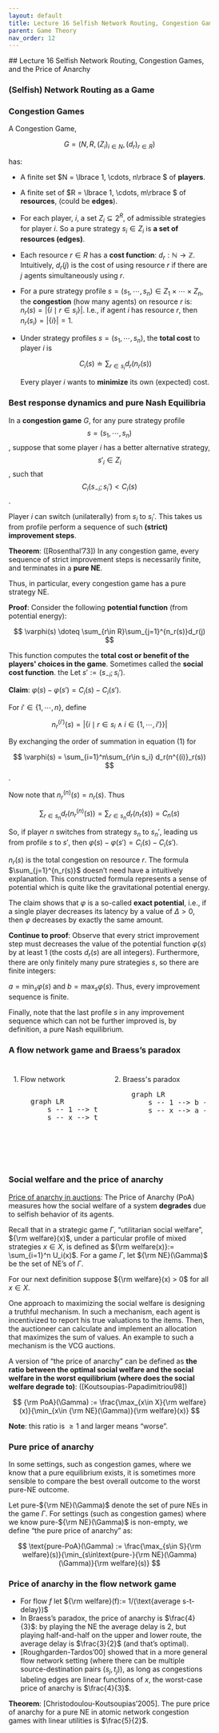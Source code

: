 ```yaml
---
layout: default
title: Lecture 16 Selfish Network Routing, Congestion Games, and the Price of Anarchy
parent: Game Theory
nav_order: 12
---
```

<head>
<meta name="viewport" content="width=device-width, initial-scale=1">
<style>
* {
  box-sizing: border-box;
}
.column {
  float: left;
  width: 50%;
  padding: 10px;
  height: 200px; /* Should be removed. Only for demonstration */
}
.row:after {
  content: "";
  display: table;
  clear: both;
}
</style>
</head>
## Lecture 16 Selfish Network Routing, Congestion Games, and the Price of Anarchy

### (Selfish) Network Routing as a Game

### Congestion Games

A Congestion Game, 

$$G = (N, R, (Z_i)_{i\in N}, (d_r)_{r\in R})$$

 has: 

- A finite set $N = \lbrace 1, \cdots, n\rbrace $ of **players**.
- A finite set of $R = \lbrace 1, \cdots, m\rbrace $ of **resources**, (could be **edges**).
- For each player, $i$, a set $Z_i \subseteq 2^{R}$, of admissible strategies for player $i$. So a pure strategy $s_i\in Z_i$ is **a set of resources (edges)**.
- Each resource $r \in R$ has a **cost function**: $d_r: \mathbb{N} \to \mathbb{Z}$. Intuitively, $d_r(j)$ is the cost of using resource $r$ if there are $j$ agents simultaneously using $r$.
- For a pure strategy profile $s = (s_1, \cdots, s_n) \in Z_1 \times \cdots \times Z_n$, the **congestion** (how many agents) on resource $r$ is: $n_r(s) = \lvert\lbrace i\mid r\in s_i\rbrace \rvert$. I.e., if agent $i$ has resource $r$, then $n_r(s_i) = \lvert \lbrace i\rbrace  \rvert = 1$.
- Under strategy profiles $s = (s_1, \cdots, s_n)$, the **total cost** to player $i$ is
    
    $$
    C_i(s) \doteq \sum_{r\in s_i}d_r(n_r(s))
    $$
    
    Every player $i$ wants to **minimize** its own (expected) cost.
    

### Best response dynamics and pure Nash Equilibria

In a **congestion game** $G$, for any pure strategy profile $$s = (s_1, \cdots, s_n)$$, suppose that some player $i$ has a better alternative strategy, $$s'_i\in Z_i$$, such that $$C_i(s_{-i}; s_i') < C_i(s)$$.

Player $i$ can switch (unilaterally) from $s_i$ to $s_i'$. This takes us from profile perform a sequence of such **(strict) improvement steps**.

**Theorem**: ([Rosenthal’73]) In any congestion game, every sequence of strict improvement steps is necessarily finite, and terminates in a **pure NE**. 

Thus, in particular, every congestion game has a pure strategy NE.

**Proof**: Consider the following **potential function** (from potential energy):

$$
\varphi(s) \doteq \sum_{r\in R}\sum_{j=1}^{n_r(s)}d_r(j)
$$

This function computes the **total cost or benefit of the players' choices in the game**. Sometimes called the **social cost function**. the Let $s' := (s_{-i}; s_i')$.

**Claim**: $\varphi(s) - \varphi(s') = C_i(s) - C_i(s')$. 

For $i'\in \lbrace 1, \cdots, n \rbrace$, define

$$
n_r^{(i')}(s) = \lvert \lbrace i \mid r\in  s_i \wedge  i \in \lbrace 1, \cdots, i'\rbrace  \rbrace  \rvert
$$

By exchanging the order of summation in equation $(1)$ for 

$$
\varphi(s) = \sum_{i=1}^n\sum_{r\in s_i} d_r(n^{(i)}_r(s))
$$. 

Now note that $n^{(n)}_r(s) = n_r(s)$. Thus

$$
\sum_{r\in s_n}d_r(n^{(n)}_r(s)) = \sum_{r\in s_n}d_r(n_r(s)) = C_n(s)
$$

So, if player $n$ switches from strategy $s_n$ to $s_n'$, leading us from profile $s$ to $s'$, then $\varphi(s) - \varphi(s') = C_i(s) - C_i(s')$. 

$n_r(s)$ is the total congestion on resource $r$. The formula $\sum_{j=1}^{n_r(s)}$ doesn’t need have a intuitively explanation. This constructed formula represents a sense of potential which is quite like the gravitational potential energy.

The claim shows that $\varphi$ is a so-called **exact potential**, i.e., if a single player decreases its latency by a value of $\Delta > 0$, then $\varphi$ decreases by exactly the same amount.

**Continue to proof**: Observe that every strict improvement step must decreases the value of the potential function $\varphi(s)$ by at least $1$ (the costs $d_r(s)$ are all integers). Furthermore, there are only finitely many pure strategies $s$, so there are finite integers:

$a = \min_s\varphi(s)$ and $b = \max_s\varphi(s)$. Thus, every improvement sequence is finite.

Finally, note that the last profile $s$ in any improvement sequence which can not be further improved is, by definition, a pure Nash equilibrium.

### A flow network game and Braess’s paradox

<div class="row">
  <div class="column">
    <p>1. Flow network</p>
    <pre class="mermaid" style="float: left;">
    graph LR
        s -- 1 --> t
        s -- x --> t
    </pre>
  </div>

  <div class="column">
    <p>2. Braess's paradox</p>
    <pre class="mermaid" style="">
    graph LR
        s -- 1 --> b -- x --> t
        s -- x --> a -- 1 --> t
    </pre>
  </div>

  <script type="module">
    import mermaid from 'https://cdn.jsdelivr.net/npm/mermaid@10/dist/mermaid.esm.min.mjs';
  </script>
</div>

### Social welfare and the price of anarchy

[Price of anarchy in auctions](https://en.wikipedia.org/wiki/Price_of_anarchy_in_auctions): The Price of Anarchy (PoA) measures how the social welfare of a system **degrades** due to selfish behavior of its agents. 

Recall that in a strategic game $\Gamma$, “utilitarian social welfare”, ${\rm welfare}(x)$, under a particular profile of mixed strategies $x\in X$, is defined as ${\rm welfare(x)}:= \sum_{i=1}^n U_i(x)$. For a game $\Gamma$, let ${\rm NE}(\Gamma)$ be the set of NE’s of $\Gamma$.

For our next definition suppose ${\rm welfare}(x) > 0$ for all $x\in X$. 

One approach to maximizing the social welfare is designing a truthful mechanism. In such a mechanism, each agent is incentivized to report his true valuations to the items. Then, the auctioneer can calculate and implement an allocation that maximizes the sum of values. An example to such a mechanism is the VCG auctions.

A version of “the price of anarchy” can be defined as **the ratio between the optimal social welfare and the social welfare in the worst equilibrium (where does the social welfare degrade to)**: ([Koutsoupias-Papadimitriou98])

$$
{\rm PoA}(\Gamma) := \frac{\max_{x\in X}{\rm welfare}(x)}{\min_{x\in {\rm NE}(\Gamma)}{\rm welfare}(x)}
$$

**Note**: this ratio is $\geq 1$ and larger means “worse”.

### Pure price of anarchy

In some settings, such as congestion games, where we know that a pure equilibrium exists, it is sometimes more sensible to compare the best overall outcome to the worst pure-NE outcome.

Let pure-${\rm NE}(\Gamma)$ denote the set of pure NEs in the game $\Gamma$. For settings (such as congestion games) where we know pure-${\rm NE}(\Gamma)$ is non-empty, we define “the pure price of anarchy” as:

$$
\text{pure-PoA}(\Gamma) := \frac{\max_{s\in S}{\rm welfare}(s)}{\min_{s\in\text{pure-}{\rm NE}(\Gamma)(\Gamma)}{\rm welfare}(s)}
$$

### Price of anarchy in the flow network game

- For flow $f$ let ${\rm welfare}(f):= 1/(\text{average s-t-delay})$
- In Braess’s paradox, the price of anarchy is $\frac{4}{3}$: by playing the NE the average delay is 2, but playing half-and-half on the upper and lower route, the average delay is $\frac{3}{2}$ (and that’s optimal).
- [Roughgarden-Tardos’00] showed that in a more general flow network setting (where there can be multiple source-destination pairs $(s_j, t_j)$), as long as congestions labeling edges are linear functions of  $x$, the worst-case price of anarchy is $\frac{4}{3}$.

**Theorem**: [Christodoulou-Koutsoupias’2005]. The pure price of anarchy for a pure NE in atomic network congestion games with linear utilities is $\frac{5}{2}$.